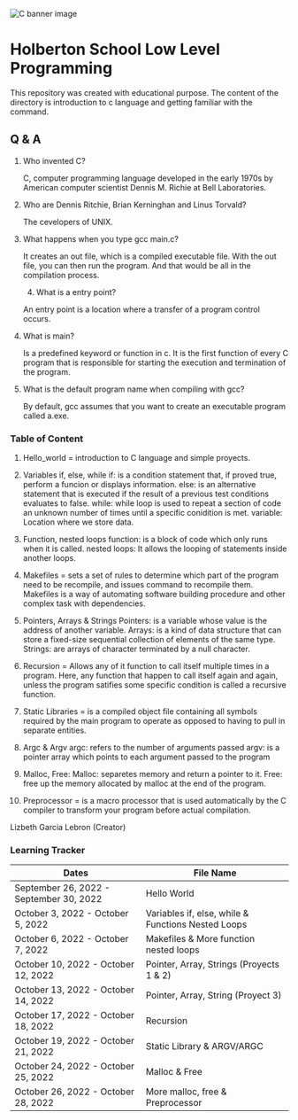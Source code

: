 ![C banner image](https://media.geeksforgeeks.org/wp-content/cdn-uploads/Clanguage-1024x341.png)
# Holberton School Low Level Programming
This repository was created with educational purpose. The content of the directory is introduction to c language and getting familiar with the command. 

## Q & A

1. Who invented C?
     
     C, computer programming language developed in the early 1970s by American computer scientist Dennis M. Richie at Bell Laboratories. 
     

2. Who are Dennis Ritchie, Brian Kerninghan and Linus Torvald?

     The cevelopers of UNIX.

3. What happens when you type gcc main.c?

     It creates an out file, which is a compiled executable file. With the out file, you can then run the program. And that would be all in the compilation process.
    
    4. What is a entry point?
     
     An entry point is a location where a transfer of a program control occurs.

5. What is main?

     Is a predefined keyword or function in c. It is the first function of every C program that is responsible for starting the execution and termination of the program.

6. What is the default program name when compiling with gcc?

     By default, gcc assumes that you want to create an executable program called a.exe.
     
### Table of Content 

1. Hello_world = introduction to C language and simple proyects.

2. Variables if, else, while
     if: is a condition statement that, if proved true, perform a funcion or displays information.
     else: is an alternative statement that is executed if the result of a previous test conditions evaluates to false.
     while: while loop is used to repeat a section of code an unknown number of times until a specific conidition is met.
     variable: Location where we store data.

3. Function, nested loops
    function: is a block of code which only runs when it is called.
    nested loops: It allows the looping of statements inside another loops.

4. Makefiles = sets a set of rules to determine which part of the program need to be recompile, and issues command to recompile them. Makefiles is a way of automating software building procedure and other complex task with dependencies. 

5. Pointers, Arrays & Strings
     Pointers: is a variable whose value is the address of another variable.
     Arrays: is a kind of data structure that can store a fixed-size sequential collection of elements of the same type.
     Strings: are arrays of character terminated by a null character.
     
 6. Recursion = Allows any of it function to call itself multiple times in a program. Here, any function that happen to call itself again and again, unless the program satifies some specific condition is called a recursive function.
 
 7. Static Libraries = is a compiled object file containing all symbols required by the main program to operate as opposed to having to pull in separate entities.
 
 8. Argc & Argv
     argc: refers to the number of arguments passed
     argv: is a pointer array which points to each argument passed to the program
     
 9.  Malloc, Free:
     Malloc: separetes memory and return a pointer to it.
     Free: free up the memory allocated by malloc at the end of the program.
 
 10. Preprocessor = is a macro processor that is used automatically by the C compiler to transform your program before actual compilation.

Lizbeth Garcia Lebron (Creator)

### Learning Tracker
| Dates                                   | File Name                                          |
|-----------------------------------------|----------------------------------------------------|
| September 26, 2022 - September 30, 2022 | Hello World                                        |
| October 3, 2022 - October 5, 2022       | Variables if, else, while & Functions Nested Loops |
| October 6, 2022 - October 7, 2022       | Makefiles & More function nested loops             |
| October 10, 2022 - October 12, 2022     | Pointer, Array, Strings (Proyects 1 & 2)           |
| October 13, 2022 - October 14, 2022     | Pointer, Array, String (Proyect 3)                 |
| October 17, 2022 - October 18, 2022     | Recursion                                          |
| October 19, 2022 - October 21, 2022     | Static Library & ARGV/ARGC                         |
| October 24, 2022 - October 25, 2022     | Malloc & Free                                      |
| October 26, 2022 - October 28, 2022     | More malloc, free & Preprocessor                   |
